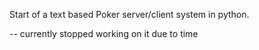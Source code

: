 Start of a text based Poker server/client system in python.

-- currently stopped working on it due to time
